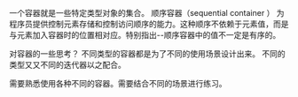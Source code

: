 一个容器就是一些特定类型对象的集合。
顺序容器（sequential container ） 为程序员提供控制元素存储和控制访问顺序的能力。这种顺序不依赖于元素值，而是与元素加入容器时的位置相对应。特别指出--顺序容器中的值不一定是有序的。

对容器的一些思考？
不同类型的容器都是为了不同的使用场景设计出来。
不同的类型又又不同的迭代器以之配合。

需要熟悉使用各种不同的容器。需要结合不同的场景进行练习。


